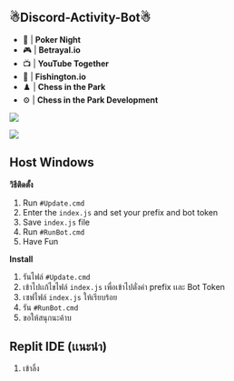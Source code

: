 ## ☃Discord-Activity-Bot☃

- :game_die: | **Poker Night**
- :video_game:  | **Betrayal.io**
- :tv: | **YouTube Together** 
- :diving_mask: | **Fishington.io** 
- :chess_pawn: | **Chess in the Park** 
- :gear: | **Chess in the Park Development**

![](https://cdn.discordapp.com/attachments/887363452304261140/895248975379197962/unknown.png)

![](https://cdn.discordapp.com/attachments/887363452304261140/895249088755413012/unknown.png)

## Host Windows

**วิธีติดตั้ง**

1) Run ` #Update.cmd `
2) Enter the ` index.js ` and set your prefix and bot token
3) Save ` index.js ` file
4) Run ` #RunBot.cmd `
5) Have Fun

**Install**

1) รันไฟล์ ` #Update.cmd `
2) เข้าไปเเก้ไขไฟล์ ` index.js ` เพื่อเข้าไปตั่งค่า prefix เเละ Bot Token
3) เซฟไฟล์ ` index.js ` ให้เรียบร้อย
4) รัน ` #RunBot.cmd `
5) ขอให้สนุกนะค้าบ

## Replit IDE (เเนะนำ)

1) เข้าลิ้ง 
